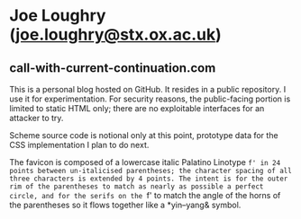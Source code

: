 Joe Loughry (joe.loughry@stx.ox.ac.uk)
===========

call-with-current-continuation.com
----------------------------------

This is a personal blog hosted on GitHub. It resides in a public repository. I use it for
experimentation. For security reasons, the public-facing portion is limited to static HTML
only; there are no exploitable interfaces for an attacker to try.

Scheme source code is notional only at this point, prototype data for the CSS implementation
I plan to do next.

The favicon is composed of a lowercase italic Palatino Linotype `f' in 24 points between
un-italicised parentheses; the character spacing of all three characters is extended by 4
points. The intent is for the outer rim of the parentheses to match as nearly as possible
a perfect circle, and for the serifs on the `f' to match the angle of the horns of the
parentheses so it flows together like a *yin&ndash;yang& symbol.

